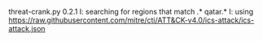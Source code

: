 threat-crank.py 0.2.1
I: searching for regions that match .* qatar.*
I: using https://raw.githubusercontent.com/mitre/cti/ATT&CK-v4.0/ics-attack/ics-attack.json

